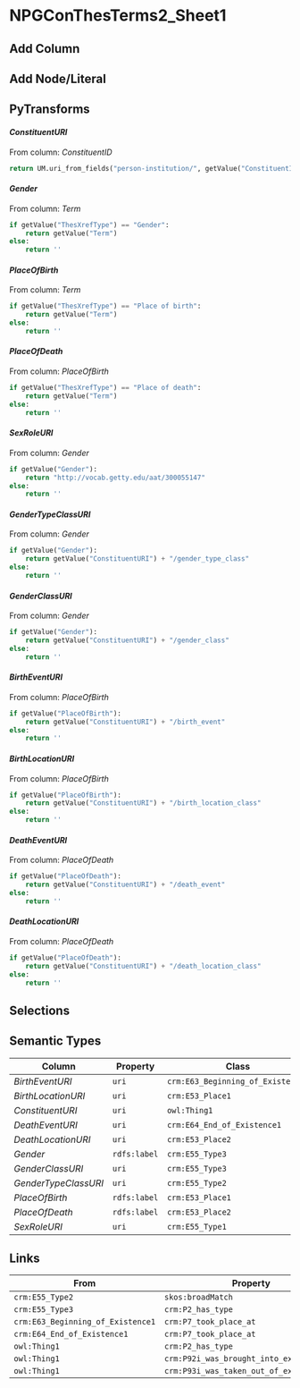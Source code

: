 # NPGConThesTerms2_Sheet1

## Add Column

## Add Node/Literal

## PyTransforms
#### _ConstituentURI_
From column: _ConstituentID_
``` python
return UM.uri_from_fields("person-institution/", getValue("ConstituentID"))
```

#### _Gender_
From column: _Term_
``` python
if getValue("ThesXrefType") == "Gender":
    return getValue("Term")
else:
    return ''
```

#### _PlaceOfBirth_
From column: _Term_
``` python
if getValue("ThesXrefType") == "Place of birth":
    return getValue("Term")
else:
    return ''
```

#### _PlaceOfDeath_
From column: _PlaceOfBirth_
``` python
if getValue("ThesXrefType") == "Place of death":
    return getValue("Term")
else:
    return ''
```

#### _SexRoleURI_
From column: _Gender_
``` python
if getValue("Gender"):
    return "http://vocab.getty.edu/aat/300055147"
else:
    return ''
```

#### _GenderTypeClassURI_
From column: _Gender_
``` python
if getValue("Gender"):
    return getValue("ConstituentURI") + "/gender_type_class"
else:
    return ''
```

#### _GenderClassURI_
From column: _Gender_
``` python
if getValue("Gender"):
    return getValue("ConstituentURI") + "/gender_class"
else:
    return ''
```

#### _BirthEventURI_
From column: _PlaceOfBirth_
``` python
if getValue("PlaceOfBirth"):
    return getValue("ConstituentURI") + "/birth_event"
else:
    return ''
```

#### _BirthLocationURI_
From column: _PlaceOfBirth_
``` python
if getValue("PlaceOfBirth"):
    return getValue("ConstituentURI") + "/birth_location_class"
else:
    return ''
```

#### _DeathEventURI_
From column: _PlaceOfDeath_
``` python
if getValue("PlaceOfDeath"):
    return getValue("ConstituentURI") + "/death_event"
else:
    return ''
```

#### _DeathLocationURI_
From column: _PlaceOfDeath_
``` python
if getValue("PlaceOfDeath"):
    return getValue("ConstituentURI") + "/death_location_class"
else:
    return ''
```


## Selections

## Semantic Types
| Column | Property | Class |
|  ----- | -------- | ----- |
| _BirthEventURI_ | `uri` | `crm:E63_Beginning_of_Existence1`|
| _BirthLocationURI_ | `uri` | `crm:E53_Place1`|
| _ConstituentURI_ | `uri` | `owl:Thing1`|
| _DeathEventURI_ | `uri` | `crm:E64_End_of_Existence1`|
| _DeathLocationURI_ | `uri` | `crm:E53_Place2`|
| _Gender_ | `rdfs:label` | `crm:E55_Type3`|
| _GenderClassURI_ | `uri` | `crm:E55_Type3`|
| _GenderTypeClassURI_ | `uri` | `crm:E55_Type2`|
| _PlaceOfBirth_ | `rdfs:label` | `crm:E53_Place1`|
| _PlaceOfDeath_ | `rdfs:label` | `crm:E53_Place2`|
| _SexRoleURI_ | `uri` | `crm:E55_Type1`|


## Links
| From | Property | To |
|  --- | -------- | ---|
| `crm:E55_Type2` | `skos:broadMatch` | `crm:E55_Type1`|
| `crm:E55_Type3` | `crm:P2_has_type` | `crm:E55_Type2`|
| `crm:E63_Beginning_of_Existence1` | `crm:P7_took_place_at` | `crm:E53_Place1`|
| `crm:E64_End_of_Existence1` | `crm:P7_took_place_at` | `crm:E53_Place2`|
| `owl:Thing1` | `crm:P2_has_type` | `crm:E55_Type3`|
| `owl:Thing1` | `crm:P92i_was_brought_into_existence_by` | `crm:E63_Beginning_of_Existence1`|
| `owl:Thing1` | `crm:P93i_was_taken_out_of_existence_by` | `crm:E64_End_of_Existence1`|
